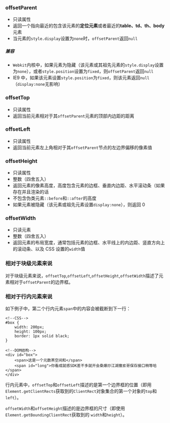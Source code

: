 ### offsetParent

- 只读属性
- 返回一个指向最近的包含该元素的**定位元素**或者最近的**table、td、th、body**元素
- 当元素的`style.display`设置为`none`时，`offsetParent`返回`null`

##### 兼容

- `Webkit`内核中，如果元素为隐藏（该元素或其祖先元素的`style.display`设置为`none`），或者`style.position`设置为`fixed`，则`offsetParent`返回`null`
- IE9 中，如果该元素设置`style.position`为`fixed`，则该元素返回`null`（`display:none`无影响）

### offsetTop

- 只读属性
- 返回当前元素相对于其`offsetParent`元素的顶部内边距的距离

### offsetLeft

- 只读属性
- 返回当前元素左上角相对于其`offsetParent`节点的左边界偏移的像素值

### offsetHeight

- 只读属性
- 整数（四舍五入）
- 返回元素的像素高度，高度包含元素的边框、垂直内边距、水平滚动条（如果存在并且渲染的话
- 不包含伪类元素`::before`和`::after`的高度
- 如果元素被隐藏（该元素或祖先元素设置`display:none`），则返回 0

### offsetWidth

- 只读元素
- 整数（四舍五入）
- 返回元素的布局宽度，通常包括元素的边框、水平线上的内边距、竖直方向上的滚动条、以及 CSS 设置的`width`值

### 相对于块级元素来说

对于块级元素来说，`offsetTop`,`offsetLeft`,`offsetHeight`,`offsetWidth`描述了元素相对于`offsetParent`的边界框。

### 相对于行内元素来说

如下例子中，第二个行内元素`span`中的内容会被截断到下一行：

```
<!--CSS-->
#box {
    width: 200px;
    height: 100px;
    border: 1px solid black;
}

<!--DOM结构-->
<div id="box">
    <span>这是一个元数茶空间和</span>
    <span id="long">你看成就感SDK差不多就开会桑爆炒江湖撒岽哥保存接口稍等哈</span>
</div>
```

行内元素中，`offsetTop`和`offsetLeft`描述的是第一个边界框的位置（即用`Element.getClientRects`获取到的`ClientRect`对象集合的第一个对象的`top`和`left`）。

`offsetWidth`和`offsetHeight`描述的是边界框的尺寸（即使用`Element.getBoundingClientRect`获取到的 `width`和`height`）。
